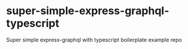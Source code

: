 # super-simple-express-graphql-typescript
Super simple express-graphql with typescript boilerplate example repo
